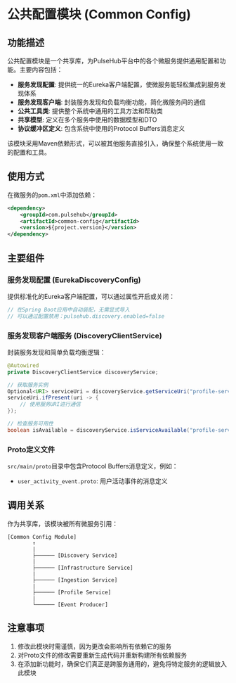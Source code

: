 # 公共配置模块 (Common Config)

## 功能描述

公共配置模块是一个共享库，为PulseHub平台中的各个微服务提供通用配置和功能。主要内容包括：

- **服务发现配置**: 提供统一的Eureka客户端配置，使微服务能轻松集成到服务发现体系
- **服务发现客户端**: 封装服务发现和负载均衡功能，简化微服务间的通信
- **公共工具类**: 提供整个系统中通用的工具方法和帮助类
- **共享模型**: 定义在多个服务中使用的数据模型和DTO
- **协议缓冲区定义**: 包含系统中使用的Protocol Buffers消息定义

该模块采用Maven依赖形式，可以被其他服务直接引入，确保整个系统使用一致的配置和工具。

## 使用方式

在微服务的`pom.xml`中添加依赖：

```xml
<dependency>
    <groupId>com.pulsehub</groupId>
    <artifactId>common-config</artifactId>
    <version>${project.version}</version>
</dependency>
```

## 主要组件

### 服务发现配置 (EurekaDiscoveryConfig)

提供标准化的Eureka客户端配置，可以通过属性开启或关闭：

```java
// 在Spring Boot应用中自动装配，无需显式导入
// 可以通过配置禁用：pulsehub.discovery.enabled=false
```

### 服务发现客户端服务 (DiscoveryClientService)

封装服务发现和简单负载均衡逻辑：

```java
@Autowired
private DiscoveryClientService discoveryService;

// 获取服务实例
Optional<URI> serviceUri = discoveryService.getServiceUri("profile-service");
serviceUri.ifPresent(uri -> {
    // 使用服务URI进行通信
});

// 检查服务可用性
boolean isAvailable = discoveryService.isServiceAvailable("profile-service");
```

### Proto定义文件

`src/main/proto`目录中包含Protocol Buffers消息定义，例如：
- `user_activity_event.proto`: 用户活动事件的消息定义

## 调用关系

作为共享库，该模块被所有微服务引用：

```
[Common Config Module]
        ↑
        |
        ├────── [Discovery Service]
        |
        ├────── [Infrastructure Service]
        |
        ├────── [Ingestion Service]
        |
        ├────── [Profile Service]
        |
        └────── [Event Producer]
```

## 注意事项

1. 修改此模块时需谨慎，因为更改会影响所有依赖它的服务
2. 对Proto文件的修改需要重新生成代码并重新构建所有依赖服务
3. 在添加新功能时，确保它们真正是跨服务通用的，避免将特定服务的逻辑放入此模块 